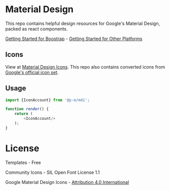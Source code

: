 # Material Design

This repo contains helpful design resources for Google's Material Design, packed as react components.

[Getting Started for Boostrap](http://materialdesignicons.com/bootstrap) - [Getting Started for Other Platforms](http://materialdesignicons.com/getting-started)

## Icons

View at [Material Design Icons](http://materialdesignicons.com/). This repo also contains converted icons from [Google's official icon set](https://github.com/google/material-design-icons).

## Usage

```js
import {IconAccount} from '@p-m/mdi';

function render() {
    return (
        <IconAccount/>
    );
}
```

# License

Templates - Free

Community Icons - SIL Open Font License 1.1

Google Material Design Icons - [Attribution 4.0 International](https://github.com/google/material-design-icons/blob/master/LICENSE)
